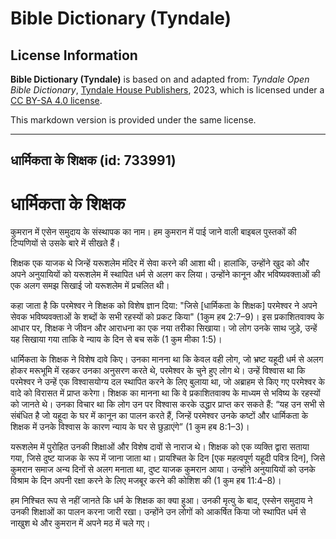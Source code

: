 # Bible Dictionary (Tyndale)

## License Information

**Bible Dictionary (Tyndale)** is based on and adapted from: _Tyndale Open Bible Dictionary_, [Tyndale House Publishers](https://tyndaleopenresources.com/), 2023, which is licensed under a [CC BY-SA 4.0 license](https://creativecommons.org/licenses/by-sa/4.0/legalcode.en).

This markdown version is provided under the same license.



--------------------------------

## धार्मिकता के शिक्षक (id: 733991)

धार्मिकता के शिक्षक
===================

कुमरान में एसेन समुदाय के संस्थापक का नाम। हम कुमरान में पाई जाने वाली बाइबल पुस्तकों की टिप्पणियों से उसके बारे में सीखते हैं।

शिक्षक एक याजक थे जिन्हें यरूशलेम मंदिर में सेवा करने की आशा थी। हालांकि, उन्होंने खुद को और अपने अनुयायियों को यरूशलेम में स्थापित धर्म से अलग कर लिया। उन्होंने कानून और भविष्यवक्ताओं की एक अलग समझ सिखाई जो यरूशलेम में प्रचलित थी।

कहा जाता है कि परमेश्वर ने शिक्षक को विशेष ज्ञान दिया: "जिसे \[धार्मिकता के शिक्षक] परमेश्वर ने अपने सेवक भविष्यवक्ताओं के शब्दों के सभी रहस्यों को प्रकट किया" (1कुम हब 2:7–9\)। इस प्रकाशितवाक्य के आधार पर, शिक्षक ने जीवन और आराधना का एक नया तरीका सिखाया। जो लोग उनके साथ जुड़े, उन्हें यह सिखाया गया ताकि वे न्याय के दिन से बच सकें (1 कुम मीका 1:5\)।

धार्मिकता के शिक्षक ने विशेष दावे किए। उनका मानना था कि केवल वही लोग, जो भ्रष्ट यहूदी धर्म से अलग होकर मरूभूमि में रहकर उनका अनुसरण करते थे, परमेश्वर के चुने हुए लोग थे। उन्हें विश्वास था कि परमेश्वर ने उन्हें एक विश्वासयोग्य दल स्थापित करने के लिए बुलाया था, जो अब्राहम से किए गए परमेश्वर के वादे को विरासत में प्राप्त करेगा। शिक्षक का मानना था कि वे प्रकाशितवाक्य के माध्यम से भविष्य के रहस्यों को जानते थे। उनका विचार था कि लोग उन पर विश्वास करके उद्धार प्राप्त कर सकते हैं: “यह उन सभी से संबंधित है जो यहूदा के घर में कानून का पालन करते हैं, जिन्हें परमेश्वर उनके कष्टों और धार्मिकता के शिक्षक में उनके विश्वास के कारण न्याय के घर से छुड़ाएंगे” (1 कुम हब 8:1–3\)।

यरूशलेम में पुरोहित उनकी शिक्षाओं और विशेष दावों से नाराज थे। शिक्षक को एक व्यक्ति द्वारा सताया गया, जिसे दुष्ट याजक के रूप में जाना जाता था। प्रायश्चित के दिन \[एक महत्वपूर्ण यहूदी पवित्र दिन], जिसे कुमरान समाज अन्य दिनों से अलग मनाता था, दुष्ट याजक कुमरान आया। उन्होंने अनुयायियों को उनके विश्राम के दिन अपनी रक्षा करने के लिए मजबूर करने की कोशिश की (1 कुम हब 11:4–8\)।

हम निश्चित रूप से नहीं जानते कि धर्म के शिक्षक का क्या हुआ। उनकी मृत्यु के बाद, एस्सेन समुदाय ने उनकी शिक्षाओं का पालन करना जारी रखा। उन्होंने उन लोगों को आकर्षित किया जो स्थापित धर्म से नाखुश थे और कुमरान में अपने मठ में चले गए।


